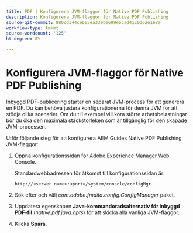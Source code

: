 ```yaml
---
title: PDF | Konfigurera JVM-flaggor för Native PDF Publishing
description: Konfigurera JVM-flaggor för Native PDF Publishing
source-git-commit: 880cd344ceb65ea339be699ebcad41c0d62e168a
workflow-type: tm+mt
source-wordcount: '125'
ht-degree: 0%

---
```


# Konfigurera JVM-flaggor för Native PDF Publishing

Inbyggd PDF-publicering startar en separat JVM-process för att generera en PDF. Du kan behöva justera konfigurationerna för denna JVM för att stödja olika scenarier. Om du till exempel vill köra större arbetsbelastningar bör du öka den maximala stackstorleken som är tillgänglig för den skapade JVM-processen.

Utför följande steg för att konfigurera AEM Guides Native PDF Publishing JVM-flaggor:

1. Öppna konfigurationssidan för Adobe Experience Manager Web Console.

   Standardwebbadressen för åtkomst till konfigurationssidan är:

   ```http
   http://<server name>:<port>/system/console/configMgr
   ```

1. Sök efter och välj *com.adobe.fmdita.config.ConfigManager* paket.

1. Uppdatera egenskapen **Java-kommandoradsalternativ för inbyggd PDF-fil** (*native.pdf.java.opts*) för att skicka alla vanliga JVM-flaggor.



1. Klicka **Spara**.
